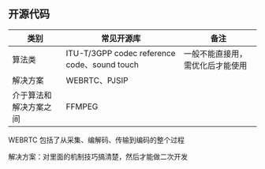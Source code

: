 ## 开源代码



| 类别                   | 常见开源库                                   | 备注                             |
| ---------------------- | -------------------------------------------- | -------------------------------- |
| 算法类                 | ITU-T/3GPP codec reference code、sound touch | 一般不能直接用，需优化后才能使用 |
| 解决方案               | WEBRTC、PJSIP                                |                                  |
| 介于算法和解决方案之间 | FFMPEG                                       |                                  |



WEBRTC 包括了从采集、编解码、传输到编码的整个过程

解决方案：对里面的机制技巧搞清楚，然后才能做二次开发